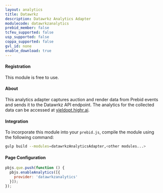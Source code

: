 ```yaml
---
layout: analytics
title: Datawrkz
description: Datawrkz Analytics Adapter
modulecode: datawrkzanalytics
prebid_member: false
tcfeu_supported: false
usp_supported: false
coppa_supported: false
gvl_id: none
enable_download: true
---
```


#### Registration

This module is free to use.

#### About

This analytics adapter captures auction and render data from Prebid events and sends it to the Datawrkz API endpoint. The analytics for the  collected data can be accessed at [yieldopt.highr.ai](https://yieldopt.highr.ai/).

#### Integration

To incorporate this module into your `prebid.js`, compile the module using the following command:

```sh
gulp build --modules=datawrkzAnalyticsAdapter,<other modules...>
```

#### Page Configuration

```js
pbjs.que.push(function () {
  pbjs.enableAnalytics([{
    provider: 'datawrkzanalytics'
  }]);
});
```